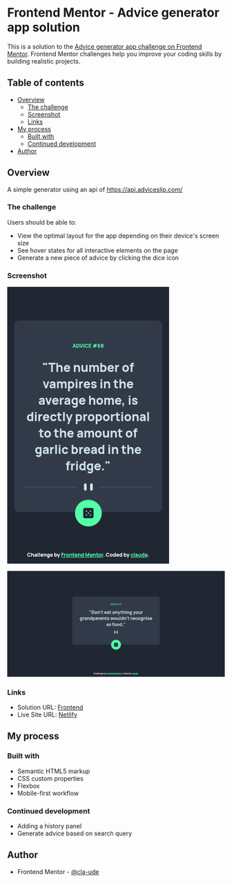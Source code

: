 # Frontend Mentor - Advice generator app solution

This is a solution to the [Advice generator app challenge on Frontend Mentor](https://www.frontendmentor.io/challenges/advice-generator-app-QdUG-13db). Frontend Mentor challenges help you improve your coding skills by building realistic projects.

## Table of contents

- [Overview](#overview)
  - [The challenge](#the-challenge)
  - [Screenshot](#screenshot)
  - [Links](#links)
- [My process](#my-process)
  - [Built with](#built-with)
  - [Continued development](#continued-development)
- [Author](#author)

## Overview

A simple generator using an api of https://api.adviceslip.com/

### The challenge

Users should be able to:

- View the optimal layout for the app depending on their device's screen size
- See hover states for all interactive elements on the page
- Generate a new piece of advice by clicking the dice icon

### Screenshot

![Mobile View of the Advice Generator](./screentshot-mobile.png)

![Desktop View of the Advice Generator](./screenshot-desktop.png)

### Links

- Solution URL: [Frontend](https://www.frontendmentor.io/solutions/advice-generator-app-flexbox-KRAoT2tvL)
- Live Site URL: [Netlify](https://github.com/cla-ude/advice-generator-app-main)

## My process

### Built with

- Semantic HTML5 markup
- CSS custom properties
- Flexbox
- Mobile-first workflow

### Continued development

- Adding a history panel
- Generate advice based on search query

## Author

- Frontend Mentor - [@cla-ude](https://www.frontendmentor.io/profile/cla-ude)
